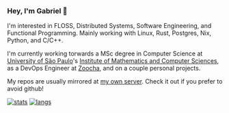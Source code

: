 ### Hey, I'm Gabriel 👋

I'm interested in FLOSS, Distributed Systems, Software Engineering, and Functional Programming. Mainly working with Linux, Rust, Postgres, Nix, Python, and C/C++.


I'm currently working torwards a MSc degree in Computer Science at [University of São Paulo](https://usp.br)'s [Institute of Mathematics and Computer Sciences](https://www.icmc.usp.br/en/), as a DevOps Engineer at [Zoocha](https://zoocha.com), and on a couple personal projects.

My repos are usually mirrored at [my own server](https://m7.rs/git). Check it out if you prefer to avoid github!

[![stats](https://github-readme-stats.vercel.app/api?username=misterio77&theme=material-palenight)](https://github.com/Misterio77)
[![langs](https://github-readme-stats.vercel.app/api/top-langs/?username=misterio77&exclude_repo=dotfiles&langs_count=8&layout=compact&theme=material-palenight)](https://github.com/Misterio77?tab=repositories)
